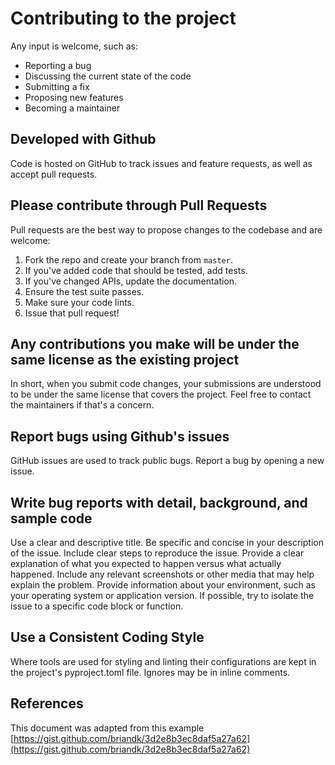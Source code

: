 # Contributing to the project
Any input is welcome, such as:

- Reporting a bug
- Discussing the current state of the code
- Submitting a fix
- Proposing new features
- Becoming a maintainer

## Developed with Github
Code is hosted on GitHub to track issues and feature requests, as well as accept pull requests.

## Please contribute through Pull Requests
Pull requests are the best way to propose changes to the codebase and are welcome:

1. Fork the repo and create your branch from `master`.
2. If you've added code that should be tested, add tests.
3. If you've changed APIs, update the documentation.
4. Ensure the test suite passes.
5. Make sure your code lints.
6. Issue that pull request!

## Any contributions you make will be under the same license as the existing project
In short, when you submit code changes, your submissions are understood to be under the same license that covers the project. Feel free to contact the maintainers if that's a concern.

## Report bugs using Github's issues
GitHub issues are used to track public bugs. Report a bug by opening a new issue.

## Write bug reports with detail, background, and sample code
Use a clear and descriptive title.
Be specific and concise in your description of the issue.
Include clear steps to reproduce the issue.
Provide a clear explanation of what you expected to happen versus what actually happened.
Include any relevant screenshots or other media that may help explain the problem.
Provide information about your environment, such as your operating system or application version.
If possible, try to isolate the issue to a specific code block or function.

## Use a Consistent Coding Style
Where tools are used for styling and linting their configurations are kept in the project's pyproject.toml file. Ignores may be in inline comments.

## References
This document was adapted from this example [https://gist.github.com/briandk/3d2e8b3ec8daf5a27a62](https://gist.github.com/briandk/3d2e8b3ec8daf5a27a62)
